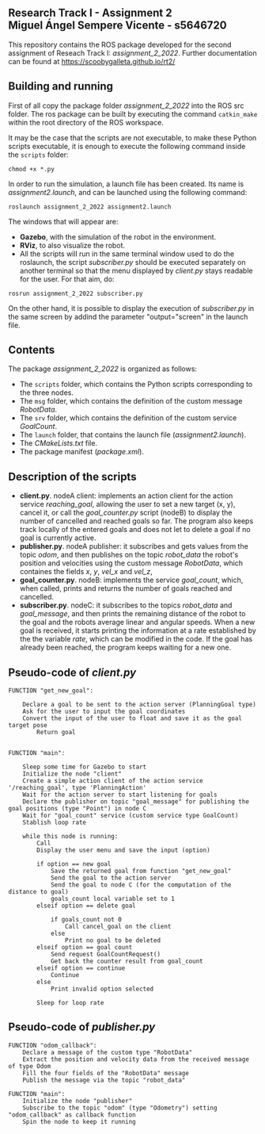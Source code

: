 Research Track I - Assignment 2  
Miguel Ángel Sempere Vicente - s5646720 
----------------------

This repository contains the ROS package developed for the second assignment of Reseach Track I: *assignment_2_2022*.
Further documentation can be found at <https://scoobygalleta.github.io/rt2/>

## Building and running
First of all copy the package folder *assignment_2_2022* into the ROS src folder. The ros package can be built by executing the command `catkin_make` within the root directory of the ROS workspace.

It may be the case that the scripts are not executable, to make these Python scripts executable, it is enough to execute the following command inside the `scripts` folder:
```console
chmod +x *.py
```

In order to run the simulation, a launch file has been created. Its name is *assignment2.launch*, and can be launched using the following command:
```console
roslaunch assignment_2_2022 assignment2.launch
```

The windows that will appear are:
- **Gazebo**, with the simulation of the robot in the environment.
- **RViz**, to also visualize the robot.
- All the scripts will run in the same terminal window used to do the roslaunch, the script *subscriber.py* should be executed separately on another terminal so that the menu displayed by *client.py* stays readable for the user. For that aim, do:
```console
rosrun assignment_2_2022 subscriber.py
```
On the other hand, it is possible to display the execution of *subscriber.py* in the same screen by addind the parameter "output="screen" in the launch file.

## Contents
The package *assignment_2_2022* is organized as follows:
- The `scripts` folder, which contains the Python scripts corresponding to the three nodes.
- The `msg` folder, which contains the definition of the custom message *RobotData*.
- The `srv` folder, which contains the definition of the custom service *GoalCount*.
- The `launch` folder, that contains the launch file (*assignment2.launch*).
- The *CMakeLists.txt* file.
- The package manifest (*package.xml*).


## Description of the scripts
- **client.py**. nodeA client:  implements an action client for the action service *reaching_goal*, allowing the user to set a new target (x, y), cancel it, or call the *goal_counter.py* script (nodeB) to display the number of cancelled and reached goals so far. The program also keeps track locally of the entered  goals and does not let to delete a goal if no goal is currently active.
- **publisher.py**. nodeA publisher: it subscribes and gets values from the topic *odom*, and then publishes on the topic *robot_data* the robot's position and velocities using the custom message *RobotData*, which containes the fields *x*, *y*, *vel_x* and *vel_z*, 
- **goal_counter.py**. nodeB: implements the service *goal_count*, which, when called, prints and returns the number of goals reached and cancelled.
- **subscriber.py**. nodeC: it subscribes to the topics *robot_data* and *goal_message*, and then prints the remaining distance of the robot to the goal and the robots average linear and angular speeds.  When a new goal is received, it starts printing the information at a rate established by the the variable *rate*, which can be modified in the code. If the goal has already been reached, the program keeps waiting for a new one.

## Pseudo-code of *client.py*
```console
FUNCTION "get_new_goal":
	
	Declare a goal to be sent to the action server (PlanningGoal type)
	Ask for the user to input the goal coordinates
	Convert the input of the user to float and save it as the goal target pose
    	Return goal
	

FUNCTION "main":

	Sleep some time for Gazebo to start
	Initialize the node "client"	
	Create a simple action client of the action service '/reaching_goal', type 'PlanningAction'
	Wait for the action server to start listening for goals	
	Declare the publisher on topic "goal_message" for publishing the goal positions (type "Point") in node C
	Wait for "goal_count" service (custom service type GoalCount)
	Stablish loop rate

	while this node is running:
		Call 
		Display the user menu and save the input (option)

		if option == new goal
			Save the returned goal from function "get_new_goal"
			Send the goal to the action server
			Send the goal to node C (for the computation of the distance to goal)
			goals_count local variable set to 1
		elseif option == delete goal
			
			if goals_count not 0
				Call cancel_goal on the client		
			else
				Print no goal to be deleted
		elseif option == goal count
			Send request GoalCountRequest()
			Get back the counter result from goal_count
		elseif option == continue
			Continue
		else
			Print invalid option selected

		Sleep for loop rate

```
## Pseudo-code of *publisher.py*

```console
FUNCTION "odom_callback":
	Declare a message of the custom type "RobotData"
	Extract the position and velocity data from the received message of type Odom
	Fill the four fields of the "RobotData" message
	Publish the message via the topic "robot_data"

FUNCTION "main":
	Initialize the node "publisher"
	Subscribe to the topic "odom" (type "Odometry") setting "odom_callback" as callback function
	Spin the node to keep it running
```
